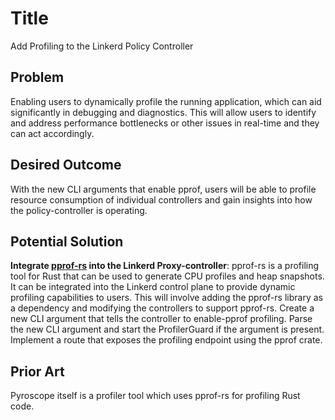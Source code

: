 # Title

Add Profiling to the Linkerd Policy Controller

## Problem

Enabling users to dynamically profile the running application, which can aid
significantly in debugging and diagnostics. This will allow users to identify
and address performance bottlenecks or other issues in real-time and they can
act accordingly.

## Desired Outcome

With the new CLI arguments that enable pprof, users will be able to profile
resource consumption of individual controllers and gain insights into how the
policy-controller is operating.

## Potential Solution

__Integrate [pprof-rs](https://github.com/tikv/pprof-rs/blob/master/README.md)
into the Linkerd Proxy-controller__: pprof-rs is a profiling tool for Rust that
can be used to generate CPU profiles and heap snapshots. It can be integrated
into the Linkerd control plane to provide dynamic profiling capabilities to
users. This will involve adding the pprof-rs library as a dependency and
modifying the controllers to support pprof-rs. Create a new CLI argument that
tells the controller to enable-pprof profiling. Parse the new CLI argument and
start the ProfilerGuard if the argument is present. Implement a route that
exposes the profiling endpoint using the pprof crate.

## Prior Art

Pyroscope itself is a profiler tool which uses pprof-rs for profiling Rust code.
